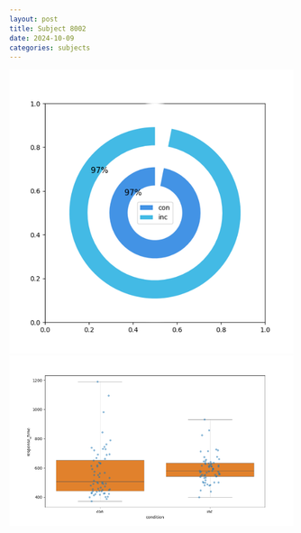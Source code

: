 ```yaml
---
layout: post
title: Subject 8002
date: 2024-10-09
categories: subjects
---
```


![](data/8002/run-8/8002_accuracy_by_condition.png)
![](data/8002/run-8/8002_rt.png)
